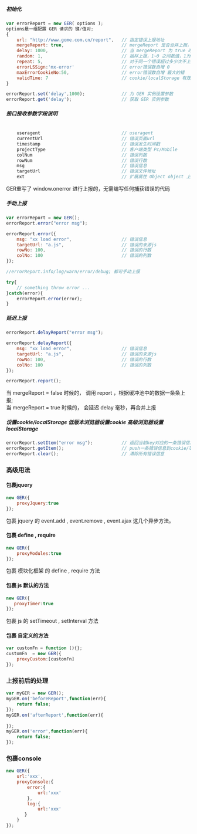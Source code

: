 ##### 初始化
```javascript
var errorReport = new GER( options );
options是一组配置 GER 请求的 键/值对;
{
    url: "http://www.gome.com.cn/report",   // 指定错误上报地址
    mergeReport: true,                      // mergeReport 是否合并上报， false 关闭， true 启动（默认）
    delay: 1000,                            // 当 mergeReport 为 true 时才可用，延迟多少毫秒，合并缓冲区中的上报（默认）
    random: 1,                              // 抽样上报，1~0 之间数值，1为100%上报（默认 1）
    repeat: 5,                              // 对于同一个错误超过多少次不上报
    errorLSSign:'mx-error'                  // error错误数自增 0
    maxErrorCookieNo:50,                    // error错误数自增 最大的错
    validTime: 7                            // cookie/localStorage 有效时长 （单位：天）
}

errorReport.set('delay',1000);              // 为 GER 实例设置参数
errorReport.get('delay');                   // 获取 GER 实例参数
```

##### 接口接收参数字段说明
```javascript

    useragent                               // useragent
    currentUrl                              // 错误页面url
    timestamp                               // 错误发生时间戳
    projectType                             // 客户端类型 Pc/Mobile
    colNum                                  // 错误列数
    rowNum                                  // 错误行数
    msg                                     // 错误信息
    targetUrl                               // 错误文件地址
    ext                                     // 扩展属性 Object object 上传一些非常规参数
```
GER重写了 window.onerror 进行上报的，无需编写任何捕获错误的代码

#####  手动上报
```javascript
var errorReport = new GER();
errorReport.error("error msg");

errorReport.error({
    msg: "xx load error",                   // 错误信息
    targetUrl: "a.js",                      // 错误的来源js
    rowNo: 100,                             // 错误的行数
    colNo: 100                              // 错误的列数
});

//errorReport.info/log/warn/error/debug; 都可手动上报

try{
    // something throw error ...
}catch(error){
    errorReport.error(error);
}
```

#####  延迟上报
```javascript
errorReport.delayReport("error msg");

errorReport.delayReport({
    msg: "xx load error",                   // 错误信息
    targetUrl: "a.js",                      // 错误的来源js
    rowNo: 100,                             // 错误的行数
    colNo: 100                              // 错误的列数
});

errorReport.report();

```
当 mergeReport = false 时候的， 调用 report ，根据缓冲池中的数据一条条上报;<br/>
当 mergeReport = true 时候的， 会延迟 delay 毫秒，再合并上报


#####  设置cookie/localStorage  低版本浏览器设置cookie  高级浏览器设置localStorage
```javascript
errorReport.setItem("error msg");           // 返回当前key对应的一条错误信息
errorReport.getItem();                      // push一条错误信息到cookie/localStorage
errorReport.clear();                        // 清除所有错误信息

```


### 高级用法

#### 包裹jquery
```javascript
new GER({
    proxyJquery:true
});
```

包裹 jquery 的 event.add , event.remove , event.ajax 这几个异步方法。

#### 包裹 define , require
```javascript
new GER({
    proxyModules:true
});
```
包裹 模块化框架 的 define , require 方法

#### 包裹  js 默认的方法
```javascript
new GER({
   proxyTimer:true 
});
```
包裹 js 的 setTimeout , setInterval 方法

#### 包裹 自定义的方法
```javascript
var customFn = function (){};
customFn  = new GER({
    proxyCustom:[customFn]
});
```

### 上报前后的处理
```javascript
var myGER = new GER();
myGER.on('beforeReport',function(err){
    return false;
});
myGER.on('afterReport',function(err){
    
});
myGER.on('error',function(err){
    return false;
});
```
### 包裹console
```javascript
new GER({
    url:'xxx',
    proxyConsole:{
        error:{
            url:'xxx'
        },
        log:{
            url:'xxx'
       }
    }
});
```

